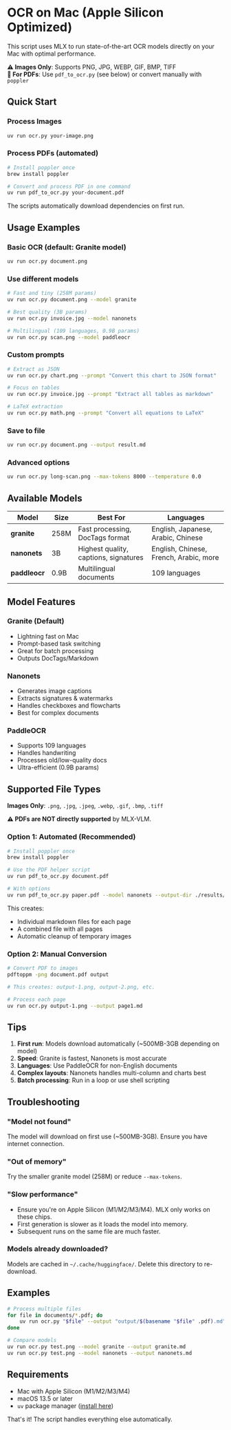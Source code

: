# OCR on Mac (Apple Silicon Optimized)

This script uses MLX to run state-of-the-art OCR models directly on your Mac with optimal performance.

**⚠️ Images Only**: Supports PNG, JPG, WEBP, GIF, BMP, TIFF  
**📄 For PDFs**: Use `pdf_to_ocr.py` (see below) or convert manually with `poppler`

## Quick Start

### Process Images
```bash
uv run ocr.py your-image.png
```

### Process PDFs (automated)
```bash
# Install poppler once
brew install poppler

# Convert and process PDF in one command
uv run pdf_to_ocr.py your-document.pdf
```

The scripts automatically download dependencies on first run.

## Usage Examples

### Basic OCR (default: Granite model)
```bash
uv run ocr.py document.png
```

### Use different models
```bash
# Fast and tiny (258M params)
uv run ocr.py document.png --model granite

# Best quality (3B params) 
uv run ocr.py invoice.jpg --model nanonets

# Multilingual (109 languages, 0.9B params)
uv run ocr.py scan.png --model paddleocr
```

### Custom prompts
```bash
# Extract as JSON
uv run ocr.py chart.png --prompt "Convert this chart to JSON format"

# Focus on tables
uv run ocr.py invoice.jpg --prompt "Extract all tables as markdown"

# LaTeX extraction
uv run ocr.py math.png --prompt "Convert all equations to LaTeX"
```

### Save to file
```bash
uv run ocr.py document.png --output result.md
```

### Advanced options
```bash
uv run ocr.py long-scan.png --max-tokens 8000 --temperature 0.0
```

## Available Models

| Model | Size | Best For | Languages |
|-------|------|----------|-----------|
| **granite** | 258M | Fast processing, DocTags format | English, Japanese, Arabic, Chinese |
| **nanonets** | 3B | Highest quality, captions, signatures | English, Chinese, French, Arabic, more |
| **paddleocr** | 0.9B | Multilingual documents | 109 languages |

## Model Features

### Granite (Default)
- Lightning fast on Mac
- Prompt-based task switching
- Great for batch processing
- Outputs DocTags/Markdown

### Nanonets
- Generates image captions
- Extracts signatures & watermarks
- Handles checkboxes and flowcharts
- Best for complex documents

### PaddleOCR
- Supports 109 languages
- Handles handwriting
- Processes old/low-quality docs
- Ultra-efficient (0.9B params)

## Supported File Types

**Images Only**: `.png`, `.jpg`, `.jpeg`, `.webp`, `.gif`, `.bmp`, `.tiff`

**⚠️ PDFs are NOT directly supported** by MLX-VLM.

### Option 1: Automated (Recommended)
```bash
# Install poppler once
brew install poppler

# Use the PDF helper script
uv run pdf_to_ocr.py document.pdf

# With options
uv run pdf_to_ocr.py paper.pdf --model nanonets --output-dir ./results/
```

This creates:
- Individual markdown files for each page
- A combined file with all pages
- Automatic cleanup of temporary images

### Option 2: Manual Conversion
```bash
# Convert PDF to images
pdftoppm -png document.pdf output

# This creates: output-1.png, output-2.png, etc.

# Process each page
uv run ocr.py output-1.png --output page1.md
```

## Tips

1. **First run**: Models download automatically (~500MB-3GB depending on model)
2. **Speed**: Granite is fastest, Nanonets is most accurate
3. **Languages**: Use PaddleOCR for non-English documents
4. **Complex layouts**: Nanonets handles multi-column and charts best
5. **Batch processing**: Run in a loop or use shell scripting

## Troubleshooting

### "Model not found"
The model will download on first use (~500MB-3GB). Ensure you have internet connection.

### "Out of memory"
Try the smaller granite model (258M) or reduce `--max-tokens`.

### "Slow performance"
- Ensure you're on Apple Silicon (M1/M2/M3/M4). MLX only works on these chips.
- First generation is slower as it loads the model into memory.
- Subsequent runs on the same file are much faster.

### Models already downloaded?
Models are cached in `~/.cache/huggingface/`. Delete this directory to re-download.

## Examples

```bash
# Process multiple files
for file in documents/*.pdf; do
    uv run ocr.py "$file" --output "output/$(basename "$file" .pdf).md"
done

# Compare models
uv run ocr.py test.png --model granite --output granite.md
uv run ocr.py test.png --model nanonets --output nanonets.md
```

## Requirements

- Mac with Apple Silicon (M1/M2/M3/M4)
- macOS 13.5 or later
- `uv` package manager ([install here](https://docs.astral.sh/uv/))

That's it! The script handles everything else automatically.

